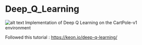 # Deep_Q_Learning
![alt text]()
Implementation of Deep Q Learning on the CartPole-v1 environment

Followed this tutorial : https://keon.io/deep-q-learning/
